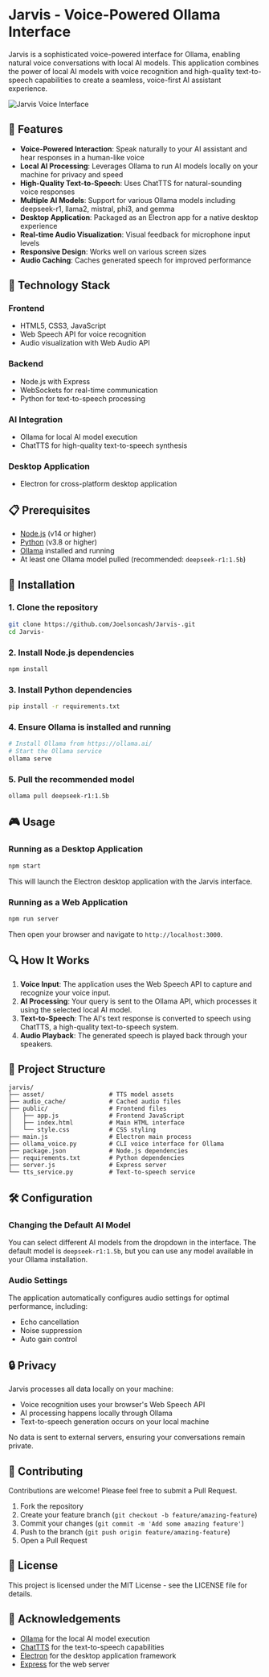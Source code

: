 # Jarvis - Voice-Powered Ollama Interface

Jarvis is a sophisticated voice-powered interface for Ollama, enabling natural voice conversations with local AI models. This application combines the power of local AI models with voice recognition and high-quality text-to-speech capabilities to create a seamless, voice-first AI assistant experience.

![Jarvis Voice Interface](https://github.com/Joelsoncash/Jarvis-/raw/main/screenshots/jarvis-interface.png)

## 🌟 Features

- **Voice-Powered Interaction**: Speak naturally to your AI assistant and hear responses in a human-like voice
- **Local AI Processing**: Leverages Ollama to run AI models locally on your machine for privacy and speed
- **High-Quality Text-to-Speech**: Uses ChatTTS for natural-sounding voice responses
- **Multiple AI Models**: Support for various Ollama models including deepseek-r1, llama2, mistral, phi3, and gemma
- **Desktop Application**: Packaged as an Electron app for a native desktop experience
- **Real-time Audio Visualization**: Visual feedback for microphone input levels
- **Responsive Design**: Works well on various screen sizes
- **Audio Caching**: Caches generated speech for improved performance

## 🔧 Technology Stack

### Frontend
- HTML5, CSS3, JavaScript
- Web Speech API for voice recognition
- Audio visualization with Web Audio API

### Backend
- Node.js with Express
- WebSockets for real-time communication
- Python for text-to-speech processing

### AI Integration
- Ollama for local AI model execution
- ChatTTS for high-quality text-to-speech synthesis

### Desktop Application
- Electron for cross-platform desktop application

## 📋 Prerequisites

- [Node.js](https://nodejs.org/) (v14 or higher)
- [Python](https://www.python.org/) (v3.8 or higher)
- [Ollama](https://ollama.ai/) installed and running
- At least one Ollama model pulled (recommended: `deepseek-r1:1.5b`)

## 🚀 Installation

### 1. Clone the repository

```bash
git clone https://github.com/Joelsoncash/Jarvis-.git
cd Jarvis-
```

### 2. Install Node.js dependencies

```bash
npm install
```

### 3. Install Python dependencies

```bash
pip install -r requirements.txt
```

### 4. Ensure Ollama is installed and running

```bash
# Install Ollama from https://ollama.ai/
# Start the Ollama service
ollama serve
```

### 5. Pull the recommended model

```bash
ollama pull deepseek-r1:1.5b
```

## 🎮 Usage

### Running as a Desktop Application

```bash
npm start
```

This will launch the Electron desktop application with the Jarvis interface.

### Running as a Web Application

```bash
npm run server
```

Then open your browser and navigate to `http://localhost:3000`.

## 🔍 How It Works

1. **Voice Input**: The application uses the Web Speech API to capture and recognize your voice input.
2. **AI Processing**: Your query is sent to the Ollama API, which processes it using the selected local AI model.
3. **Text-to-Speech**: The AI's text response is converted to speech using ChatTTS, a high-quality text-to-speech system.
4. **Audio Playback**: The generated speech is played back through your speakers.

## 📁 Project Structure

```
jarvis/
├── asset/                  # TTS model assets
├── audio_cache/            # Cached audio files
├── public/                 # Frontend files
│   ├── app.js              # Frontend JavaScript
│   ├── index.html          # Main HTML interface
│   └── style.css           # CSS styling
├── main.js                 # Electron main process
├── ollama_voice.py         # CLI voice interface for Ollama
├── package.json            # Node.js dependencies
├── requirements.txt        # Python dependencies
├── server.js               # Express server
└── tts_service.py          # Text-to-speech service
```

## 🛠️ Configuration

### Changing the Default AI Model

You can select different AI models from the dropdown in the interface. The default model is `deepseek-r1:1.5b`, but you can use any model available in your Ollama installation.

### Audio Settings

The application automatically configures audio settings for optimal performance, including:
- Echo cancellation
- Noise suppression
- Auto gain control

## 🔒 Privacy

Jarvis processes all data locally on your machine:
- Voice recognition uses your browser's Web Speech API
- AI processing happens locally through Ollama
- Text-to-speech generation occurs on your local machine

No data is sent to external servers, ensuring your conversations remain private.

## 🤝 Contributing

Contributions are welcome! Please feel free to submit a Pull Request.

1. Fork the repository
2. Create your feature branch (`git checkout -b feature/amazing-feature`)
3. Commit your changes (`git commit -m 'Add some amazing feature'`)
4. Push to the branch (`git push origin feature/amazing-feature`)
5. Open a Pull Request

## 📝 License

This project is licensed under the MIT License - see the LICENSE file for details.

## 🙏 Acknowledgements

- [Ollama](https://ollama.ai/) for the local AI model execution
- [ChatTTS](https://github.com/jnordberg/ChatTTS) for the text-to-speech capabilities
- [Electron](https://www.electronjs.org/) for the desktop application framework
- [Express](https://expressjs.com/) for the web server
